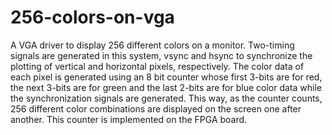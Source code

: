 # 256-colors-on-vga

A VGA driver to display 256 different colors on a monitor. Two-timing signals are generated in this system, vsync and hsync to synchronize the plotting of vertical and horizontal pixels, respectively. The color data of each pixel is generated using an 8 bit counter whose first 3-bits are for red, the next 3-bits are for green and the last 2-bits are for blue color data while the synchronization signals are generated. This way, as the counter counts, 256 different color combinations are displayed on the screen one after another. This counter is implemented on the FPGA board.
